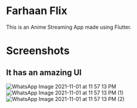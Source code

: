 # Farhaan Flix

This is an Anime Streaming App made using Flutter.

# Screenshots
## It has an amazing UI
![WhatsApp Image 2021-11-01 at 11 57 13 PM](https://user-images.githubusercontent.com/24683918/139722098-215f10a2-4272-4db7-89c1-3a647c97cf28.jpeg)
![WhatsApp Image 2021-11-01 at 11 57 13 PM (1)](https://user-images.githubusercontent.com/24683918/139722202-8f55852b-5904-4658-97d8-857ead831673.jpeg)
![WhatsApp Image 2021-11-01 at 11 57 13 PM (2)](https://user-images.githubusercontent.com/24683918/139722727-9884a50b-90df-4fe2-970e-529e0ede62f4.jpeg)
